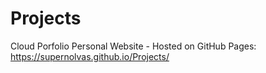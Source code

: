 # Projects

Cloud Porfolio Personal Website - Hosted on GitHub Pages: https://supernolvas.github.io/Projects/
